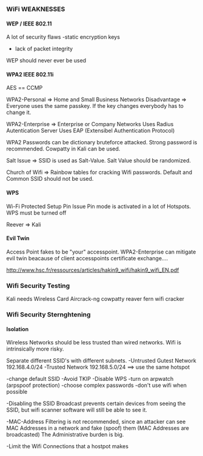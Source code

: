 ### WiFi WEAKNESSES

#### WEP / IEEE 802.11
A lot of security flaws
-static encryption keys
- lack of packet integrity

WEP should never ever be used

#### WPA2 IEEE 802.11i
AES == CCMP

WPA2-Personal => Home and Small Business Networks
Disadvantage => Everyone uses the same passkey. If the key changes everybody has to change it.

WPA2-Enterprise => Enterprise or Company Networks
Uses Radius Autentication Server
Uses EAP (Extensibel Authentication Protocol)

WPA2 Passwords can be dictionary bruteforce attacked. Strong password is recommended.
Cowpatty in Kali can be used.

Salt Issue => SSID is used as Salt-Value. Salt Value should be randomized.

Church of Wifi => Rainbow tables for cracking Wifi passwords.
Default and Common SSID should not be used.

#### WPS 
Wi-Fi Protected Setup Pin Issue
Pin mode is activated in a lot of Hotspots.
WPS must be turned off

Reever => Kali 

#### Evil Twin
Access Point fakes to be "your" accesspoint.
WPA2-Enterprise can mitigate evil twin beacause of client accesspoints certificate exchange....

http://www.hsc.fr/ressources/articles/hakin9_wifi/hakin9_wifi_EN.pdf


### Wifi Security Testing
Kali needs Wireless Card
Aircrack-ng
cowpatty
reaver
fern wifi cracker

### Wifi Security Sternghtening

#### Isolation
Wireless Networks should be less trusted than wired networks.
Wifi is intrinsically more risky.

Separate different SSID's with different subnets.
-Untrusted Gutest Network 192.168.4.0/24
-Trusted Network 192.168.5.0/24
==> use the same hotspot

-change default SSID
-Avoid TKIP
-Disable WPS
-turn on arpwatch (arpspoof protection)
-choose complex passwords
-don't use wifi when possible

-Disabling the SSID Broadcast prevents certain devices from seeing the SSID, but wifi scanner software will still be able to see it.

-MAC-Address Filtering is not recommended, since an attacker can see MAC Addresses in a network and fake (spoof) them (MAC Addresses are broadcasted)
The Administrative burden is big.

-Limit the Wifi Connections that a hostpot makes


